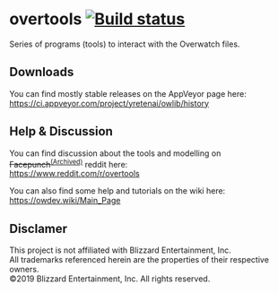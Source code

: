 # overtools [![Build status](https://ci.appveyor.com/api/projects/status/5quie68hde5e1hs2?svg=true)](https://ci.appveyor.com/project/yretenai/owlib)

Series of programs (tools) to interact with the Overwatch files.


## Downloads
You can find mostly stable releases on the AppVeyor page here:  
https://ci.appveyor.com/project/yretenai/owlib/history

## Help & Discussion
You can find discussion about the tools and modelling on ~~Facepunch~~<sup>[(Archived)](https://web.archive.org/web/20190407023229/https://forum.facepunch.com/dev/buoij/Overwatch-Model-Thread-v4)</sup> reddit here:  
https://www.reddit.com/r/overtools


You can also find some help and tutorials on the wiki here:  
https://owdev.wiki/Main_Page

## Disclamer
This project is not affiliated with Blizzard Entertainment, Inc.  
All trademarks referenced herein are the properties of their respective owners.  
©2019 Blizzard Entertainment, Inc. All rights reserved.
